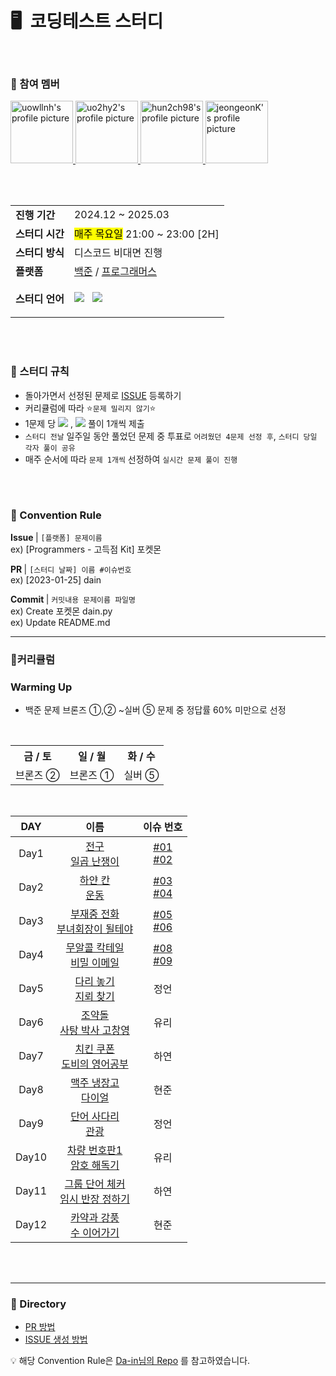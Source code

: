 <h1>🖥️&nbsp 코딩테스트 스터디</h1>
<br>
  
<h3> 📌 참여 멤버 </h3>
<p>
<a href="https://github.com/uowllnh">
    <img src="https://github.com/uowllnh.png" width="100" alt="uowllnh's profile picture" />
</a>

<a href="https://github.com/uo2hy2">
    <img src="https://github.com/uo2hy2.png" width="100" alt="uo2hy2's profile picture" />
</a>

<a href="https://github.com/hun2ch98">
    <img src="https://github.com/hun2ch98.png" width="100" alt="hun2ch98's profile picture" />
</a>

<a href="https://github.com/jeongeonK">
    <img src="https://github.com/jeongeonK.png" width="100" alt="jeongeonK's profile picture" />
</a>
  </p>
<br>
<br>
<table>
    <tr>
      <td><b>진행 기간</td>
      <td>2024.12 ~ 2025.03</td>
    </tr>
    <tr>
      <td><b>스터디 시간</td>
      <td><mark>매주 목요일</mark> 21:00 ~ 23:00 [2H]</td>
    </tr>
        <tr>
      <td><b>스터디 방식</td>
      <td>디스코드 비대면 진행</td>
    </tr>
    <tr>
      <td><b>플랫폼</td>
      <td>
        <a href="https://www.acmicpc.net/">백준</a> /
         <a href="https://programmers.co.kr/">프로그래머스</a>
        </td>
    </tr>
     <tr>
      <td><b>스터디 언어</td>
      <td><p> 
  <img src="https://img.shields.io/badge/Java-007396?style=flat-square&logo=Java&logoColor=white"/></a> &nbsp
  <img src="https://img.shields.io/badge/Python-3766AB?style=flat-square&logo=Python&logoColor=white"/></a>
</p></td>
    </tr>
  </table>
 
<br>
<br>

<h3> 📢 스터디 규칙 </h3>

- 돌아가면서 선정된 문제로 [ISSUE](https://github.com/uowllnh/coding_study/issues) 등록하기
- 커리큘럼에 따라 ⭐️`문제 밀리지 않기`⭐️
- 1문제 당 <img src="https://img.shields.io/badge/Java-007396?style=flat-square&logo=Java&logoColor=white"/></a> ,
  <img src="https://img.shields.io/badge/Python-3766AB?style=flat-square&logo=Python&logoColor=white"/></a> 풀이 1개씩 제출
- `스터디 전날` 일주일 동안 풀었던 문제 중 투표로 `어려웠던 4문제 선정 후`, `스터디 당일 각자 풀이 공유`
- 매주 순서에 따라 `문제 1개씩` 선정하여 `실시간 문제 풀이 진행`


<br>

<br>


<h3> 🌈 Convention Rule </h3>

<b> Issue </b> | `[플랫폼] 문제이름`
<br>ex) [Programmers - 고득점 Kit] 포켓몬

<b> PR </b> | `[스터디 날짜] 이름 #이슈번호`
<br>ex) [2023-01-25] dain

<b>Commit </b> | `커밋내용 문제이름 파일명`
<br>ex) Create 포켓몬 dain.py
<br>ex) Update README.md

---
<h3> 📝커리큘럼 </h3>

### Warming Up

- 백준 문제 브론즈 ①,② ~실버 ⑤ 문제 중 정답률 60% 미만으로 선정
<br>
<body>
<table style = "table-layout: auto; width: 50%; table-layout: fixed;">
    <tr>
      <th align="center" valign="middle">금 / 토</th>
      <th align="center" valign="middle">일 / 월</th>
      <th align="center" valign="middle">화 / 수</th>
    </tr>
  <tr>
      <td align="center" valign="middle">브론즈 ②</td>
      <td align="center" valign="middle">브론즈 ①</td>
      <td align="center" valign="middle">실버 ⑤</td>
    </tr>
  </table>
</body>

<br>


  
<body>
    <table>
        <thead>
            <tr>
                <th align="center" valign="middle">DAY</th>
                <th align="center" valign="middle">이름</th>
                <th align="center" valign="middle">이슈 번호</th>
            </tr>
        </thead>
        <tbody align="center" valign="middle">
             <tr><td>Day1</td><td><a href="https://www.acmicpc.net/problem/21918" target="_blank">전구<br> <a href="https://www.acmicpc.net/problem/2309" target="_blank">일곱 난쟁이</a></a></td><td><a href="https://github.com/uowllnh/coding_study/issues/1">#01
 <br> <a href="https://github.com/uowllnh/coding_study/issues/2">#02</a></a></td></tr>
            <tr><td>Day2</td><td><a href="https://www.acmicpc.net/problem/1100" target="_blank">하얀 칸<br><a href="https://www.acmicpc.net/problem/1173" target="_blank"> 운동 </a></a></td><td><a href="https://github.com/uowllnh/coding_study/issues/3">#03
 <br> <a href="https://github.com/uowllnh/coding_study/issues/4">#04</a></a></td></tr>
            <tr><td>Day3</td><td><a href="https://www.acmicpc.net/problem/1333" target="_blank"> 부재중 전화 <br><a href="https://www.acmicpc.net/problem/2775" target="_blank"> 부녀회장이 될테야 </a></a></td><td><a href="https://github.com/uowllnh/coding_study/issues/5">#05
 <br> <a href="https://github.com/uowllnh/coding_study/issues/6">#06</a></a></td></tr>
            <tr><td>Day4</td><td><a href="https://www.acmicpc.net/problem/2896" target="_blank"> 무알콜 칵테일 <br><a href="https://www.acmicpc.net/problem/2999" target="_blank"> 비밀 이메일 </a></a></td><td><a href="https://github.com/uowllnh/coding_study/issues/8">#08
 <br> <a href="https://github.com/uowllnh/coding_study/issues/9">#09</a></a></td></tr>
            <tr><td>Day5</td><td><a href="https://www.acmicpc.net/problem/1010" target="_blank"> 다리 놓기<br><a href="https://www.acmicpc.net/problem/1996" target="_blank"> 지뢰 찾기</td><td>정언</td></tr>
            <tr><td>Day6</td><td><a href="https://www.acmicpc.net/problem/2097" target="_blank"> 조약돌<br><a href="https://www.acmicpc.net/problem/2508" target="_blank"> 사탕 박사 고창영</td><td>유리</td></tr>
            <tr><td>Day7</td><td><a href="https://www.acmicpc.net/problem/1673" target="_blank"> 치킨 쿠폰<br><a href="https://www.acmicpc.net/problem/2386" target="_blank"> 도비의 영어공부</td><td>하연</td></tr>
            <tr><td>Day8</td><td><a href="https://www.acmicpc.net/problem/3595" target="_blank"> 맥주 냉장고<br><a href="https://www.acmicpc.net/problem/5622" target="_blank"> 다이얼</td><td>현준</td></tr>
            <tr><td>Day9</td><td><a href="https://www.acmicpc.net/problem/9229" target="_blank"> 단어 사다리<br><a href="https://www.acmicpc.net/problem/10041" target="_blank"> 관광</td><td>정언</td></tr>
            <tr><td>Day10</td><td><a href="https://www.acmicpc.net/problem/16968" target="_blank"> 차량 번호판1<br><a href="https://www.acmicpc.net/problem/17176" target="_blank"> 암호 해독기</td><td>유리</td></tr>
            <tr><td>Day11</td><td><a href="https://www.acmicpc.net/problem/1316" target="_blank"> 그룹 단어 체커<br><a href="https://www.acmicpc.net/problem/1268" target="_blank"> 임시 반장 정하기</td><td>하연</td></tr>
            <tr><td>Day12</td><td><a href="https://www.acmicpc.net/problem/2891" target="_blank"> 카약과 강풍<br><a href="https://www.acmicpc.net/problem/2635" target="_blank"> 수 이어가기</td><td>현준</td></tr>
        </tbody>
    </table>
</body>
</html>

<br>

<br>

---
<h3> 📂 Directory </h3>

- [PR 방법](https://inpa.tistory.com/entry/GIT-%E2%9A%A1%EF%B8%8F-%EA%B9%83%ED%97%99-PRPull-Request-%EB%B3%B4%EB%82%B4%EB%8A%94-%EB%B0%A9%EB%B2%95-folk-issue)
- [ISSUE 생성 방법](https://velog.io/@junh0328/%ED%98%91%EC%97%85%EC%9D%84-%EC%9C%84%ED%95%9C-%EA%B9%83%ED%97%88%EB%B8%8C-%EC%9D%B4%EC%8A%88-%EC%9E%91%EC%84%B1%ED%95%98%EA%B8%B0)

💡 해당 Convention Rule은 [Da-in님의 Repo](https://github.com/da-in/algorithm-study) 를 참고하였습니다.
